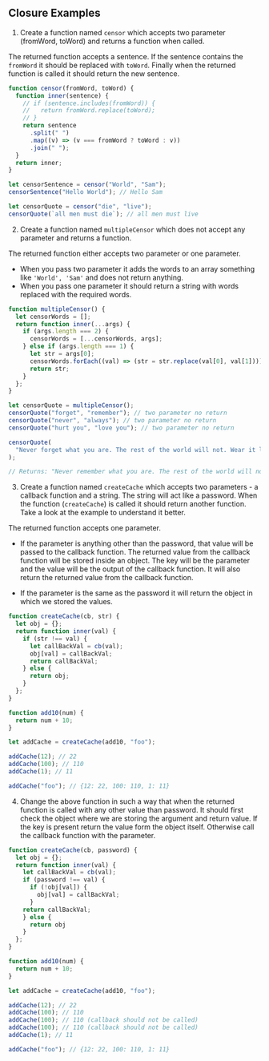 ## Closure Examples

1. Create a function named `censor` which accepts two parameter (fromWord, toWord) and returns a function when called.

The returned function accepts a sentence. If the sentence contains the `fromWord` it should be replaced with `toWord`. Finally when the returned function is called it should return the new sentence.

```js
function censor(fromWord, toWord) {
  function inner(sentence) {
    // if (sentence.includes(fromWord)) {
    //   return fromWord.replace(toWord);
    // }
    return sentence
      .split(" ")
      .map((v) => (v === fromWord ? toWord : v))
      .join(" ");
  }
  return inner;
}

let censorSentence = censor("World", "Sam");
censorSentence("Hello World"); // Hello Sam

let censorQuote = censor("die", "live");
censorQuote(`all men must die`); // all men must live
```

2. Create a function named `multipleCensor` which does not accept any parameter and returns a function.

The returned function either accepts two parameter or one parameter.

- When you pass two parameter it adds the words to an array something like `'World', 'Sam'` and does not return anything.
- When you pass one parameter it should return a string with words replaced with the required words.

```js
function multipleCensor() {
  let censorWords = [];
  return function inner(...args) {
    if (args.length === 2) {
      censorWords = [...censorWords, args];
    } else if (args.length === 1) {
      let str = args[0];
      censorWords.forEach((val) => (str = str.replace(val[0], val[1])));
      return str;
    }
  };
}

let censorQuote = multipleCensor();
censorQuote("forget", "remember"); // two parameter no return
censorQuote("never", "always"); // two parameter no return
censorQuote("hurt you", "love you"); // two parameter no return

censorQuote(
  "Never forget what you are. The rest of the world will not. Wear it like armor, and it can never be used to hurt you."
);

// Returns: "Never remember what you are. The rest of the world will not. Wear it like armor, and it can always be used to love you."
```

3. Create a function named `createCache` which accepts two parameters - a callback function and a string. The string will act like a password. When the function (`createCache`) is called it should return another function. Take a look at the example to understand it better.

The returned function accepts one parameter.

- If the parameter is anything other than the password, that value will be passed to the callback function. The returned value from the callback function will be stored inside an object. The key will be the parameter and the value will be the output of the callback function. It will also return the returned value from the callback function.

- If the parameter is the same as the password it will return the object in which we stored the values.

```js
function createCache(cb, str) {
  let obj = {};
  return function inner(val) {
    if (str !== val) {
      let callBackVal = cb(val);
      obj[val] = callBackVal;
      return callBackVal;
    } else {
      return obj;
    }
  };
}

function add10(num) {
  return num + 10;
}

let addCache = createCache(add10, "foo");

addCache(12); // 22
addCache(100); // 110
addCache(1); // 11

addCache("foo"); // {12: 22, 100: 110, 1: 11}
```

4. Change the above function in such a way that when the returned function is called with any other value than password. It should first check the object where we are storing the argument and return value. If the key is present return the value form the object itself. Otherwise call the callback function with the parameter.

```js
function createCache(cb, password) {
  let obj = {};
  return function inner(val) {
    let callBackVal = cb(val);
    if (password !== val) {
      if (!obj[val]) {
        obj[val] = callBackVal;
      } 
    return callBackVal;
    } else {
      return obj
    }
  };
}

function add10(num) {
  return num + 10;
}

let addCache = createCache(add10, "foo");

addCache(12); // 22
addCache(100); // 110
addCache(100); // 110 (callback should not be called)
addCache(100); // 110 (callback should not be called)
addCache(1); // 11

addCache("foo"); // {12: 22, 100: 110, 1: 11}
```
